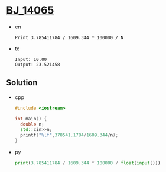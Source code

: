 # [BJ_14065](https://acmicpc.net/problem/14065)

* en

  ```en
  Print 3.785411784 / 1609.344 * 100000 / N
  ```

* tc

  ```tc
  Input: 10.00
  Output: 23.521458
  ```

## Solution

* cpp

  ```cpp
  #include <iostream>

  int main() {
    double n;
    std::cin>>n;
    printf("%lf",378541.1784/1609.344/n);
  }
  ```

* py

  ```py
  print(3.785411784 / 1609.344 * 100000 / float(input()))
  ```
